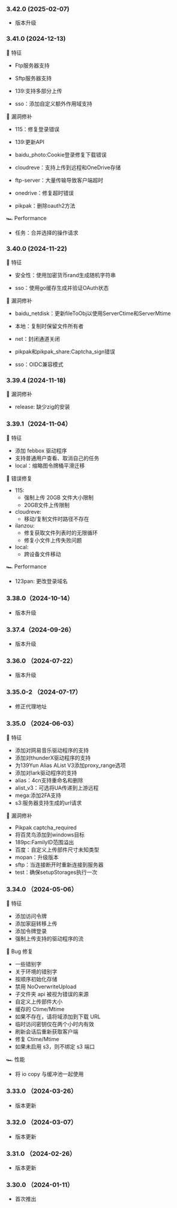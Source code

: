 ### 3.42.0 (2025-02-07)
- 版本升级
### 3.41.0 (2024-12-13)

🚀 特征

 - Ftp服务器支持

 - Sftp服务器支持

 - 139:支持多部分上传

 - sso：添加自定义额外作用域支持

🐞 漏洞修补

 - 115：修复登录错误

 - 139:更新API

 - baidu_photo:Cookie登录修复下载错误

 - cloudreve：支持上传到远程和OneDrive存储

 - ftp-server：大量传输导致客户端超时

 - onedrive：修复超时错误

 - pikpak：删除oauth2方法

🏎 Performance

 - 任务：合并选择的操作请求

### 3.40.0 (2024-11-22)

🚀 特征

- 安全性：使用加密货币rand生成随机字符串

- sso：使用go缓存生成并验证OAuth状态

🐞 漏洞修补

- baidu_netdisk：更新fileToObj以使用ServerCtime和ServerMtime

- 本地：复制时保留文件所有者

- net：封闭通道关闭

- pikpak和pikpak_share:Captcha_sign错误

- sso：OIDC兼容模式

### 3.39.4 (2024-11-18)

🐞 漏洞修补
 - release: 缺少zig的安装

### 3.39.1（2024-11-04）

🚀 特征

 - 添加 febbox 驱动程序
 - 支持普通用户查看、取消自己的任务
 - local：缩略图令牌桶平滑迁移

🐞 错误修复
 - 115:
   - 强制上传 20GB 文件大小限制
   - 20GB文件上传限制
 - cloudreve:
   - 移动/复制文件时路径不存在
 - ilanzou:
   - 修复获取文件列表时的无限循环
   - 修复小文件上传失败问题
 - local:
   - 跨设备文件移动

🏎 Performance
 - 123pan: 更改登录域名

### 3.38.0（2024-10-14）

- 版本升级

### 3.37.4（2024-09-26）

- 版本升级

### 3.36.0 （2024-07-22）

- 版本升级

### 3.35.0-2 （2024-07-17）

- 修正代理地址

### 3.35.0 （2024-06-03）
🚀 特征
 - 添加对网易音乐驱动程序的支持
 - 添加对thunderX驱动程序的支持
 - 为139Yun Alias AList V3添加proxy_range选项
 - 添加对lark驱动程序的支持
 - alias：4cn支持重命名和删除
 - alist_v3：可选将UA传递到上游远程
 - mega:添加2FA支持
 - s3:服务器支持生成的url请求

🐞 漏洞修补
 - Pikpak captcha_required
 - 将百灵鸟添加到windows目标
 - 189pc:FamilyID范围溢出
 - 百度：自定义上传部件尺寸未知类型
 - mopan：升级版本
 - sftp：当连接断开时重新连接到服务器
 - test：确保setupStorages执行一次

### 3.34.0 （2024-05-06）
🚀 特征
 - 添加访问令牌
 - 添加家庭转移上传
 - 添加令牌登录
 - 强制上传支持的驱动程序的流

🐞 Bug 修复
 - 一些错别字
 - 关于环境的错别字
 - 按顺序初始化存储
 - 禁用 NoOverwriteUpload
 - 子文件夹 api 被视为错误的来源
 - 自定义上传部件大小
 - 缓存的 Ctime/Mtime
 - 如果不存在，请将域添加到下载 URL
 - 临时访问密钥仅在两个小时内有效
 - 刷新会话后重新获取客户端
 - 修复 Ctime/Mtime
 - 如果未启用 s3，则不绑定 s3 端口

🏎 性能
 - 将 io copy 与缓冲池一起使用

### 3.33.0 （2024-03-26）

- 版本更新

### 3.32.0 （2024-03-07）

- 版本更新

### 3.31.0 （2024-02-26）

- 版本更新

### 3.30.0 （2024-01-11）

- 首次推出
